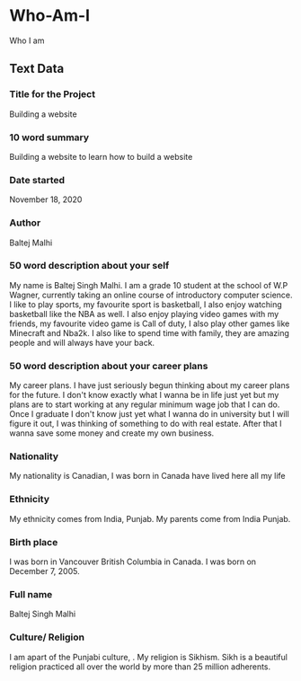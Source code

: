 # Who-Am-I
Who I am

## Text Data

### Title for the Project
Building a website

### 10 word summary
Building a website  to learn how to build a website

### Date started
November 18, 2020

### Author
Baltej Malhi

### 50 word description about your self
My name is Baltej Singh Malhi. I am a grade 10 student at the school of W.P Wagner, currently taking an online course of introductory computer science. I like to play sports, my favourite sport is basketball, I also enjoy watching basketball like the NBA as well. I also enjoy playing video games with my friends, my favourite video game is Call of duty, I also play other games like Minecraft and Nba2k. I also like to spend time with family, they are amazing people and will always have your back.

### 50 word description about your career plans
My career plans. I have just seriously begun thinking about my career plans for the future. I don't know exactly what I wanna be in life just yet but my plans are to start working at any regular minimum wage job that I can do. Once I graduate I don't know just yet what I wanna do in university but I will figure it out, I was thinking of something to do with real estate. After that I wanna save some money and create my own business.

### Nationality
My nationality is Canadian, I was born in Canada have lived here all my life

### Ethnicity
My ethnicity comes from India, Punjab. My parents come from India Punjab.

### Birth place
I was born in Vancouver British Columbia in Canada. I was born on December 7, 2005.

### Full name
Baltej Singh Malhi

### Culture/ Religion
I am apart of the Punjabi culture, . My religion is Sikhism. Sikh is a beautiful religion practiced all over the world by more than 25 million adherents.
